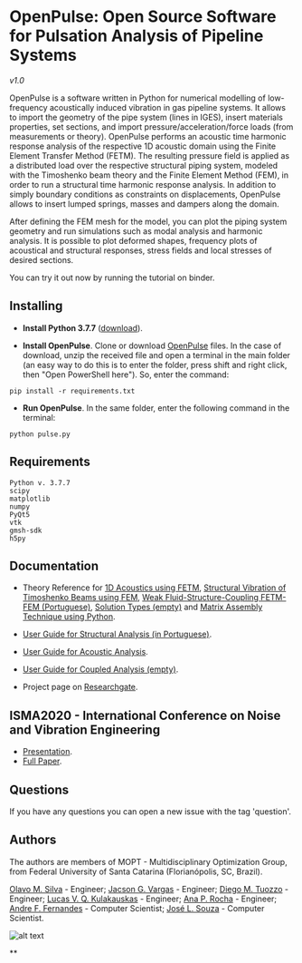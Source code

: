 # OpenPulse: Open Source Software for Pulsation Analysis of Pipeline Systems

*v1.0*

OpenPulse is a software written in Python for numerical modelling of low-frequency acoustically induced vibration in gas pipeline systems. It allows to import the geometry of the pipe system (lines in IGES), insert materials properties, set sections, and import pressure/acceleration/force loads (from measurements or theory). OpenPulse performs an acoustic time harmonic response analysis of the respective 1D acoustic domain using the Finite Element Transfer Method (FETM). The resulting pressure field is applied as a distributed load over the respective structural piping system, modeled with the Timoshenko beam theory and the Finite Element Method (FEM), in order to run a structural time harmonic response analysis. In addition to simply boundary conditions as constraints on displacements, OpenPulse allows to insert lumped springs, masses and dampers along the domain.

After defining the FEM mesh for the model, you can plot the piping system geometry and run simulations such as modal analysis and harmonic analysis. It is possible to plot deformed shapes, frequency plots of acoustical and structural responses, stress fields and local stresses of desired sections.

You can try it out now by running the tutorial on binder.

## Installing

- **Install Python 3.7.7** ([download](https://www.python.org/downloads/release/python-377/)).

- **Install OpenPulse**.
Clone or download [OpenPulse](https://github.com/open-pulse/OpenPulse) files. In the case of download, unzip the received file and open a terminal in the main folder (an easy way to do this is to enter the folder, press shift and right click, then "Open PowerShell here"). So, enter the command: 
```
pip install -r requirements.txt
```

- **Run OpenPulse**.
In the same folder, enter the following command in the terminal:
```
python pulse.py
```

## Requirements

    Python v. 3.7.7 
    scipy
    matplotlib
    numpy
    PyQt5
    vtk
    gmsh-sdk
    h5py
    
## Documentation

- Theory Reference for [1D Acoustics using FETM](https://open-pulse.github.io/OpenPulse/doc/Acoustics.pdf), [Structural Vibration of Timoshenko Beams using FEM](https://open-pulse.github.io/OpenPulse/doc/Theory_Structural.pdf), [Weak Fluid-Structure-Coupling FETM-FEM (Portuguese)](https://github.com/open-pulse/OpenPulse/blob/master/doc/OpenPulse___Report_D___Weak_Coupling.pdf), [Solution Types (empty)](https://) and [Matrix Assembly Technique using Python](https://open-pulse.github.io/OpenPulse/doc/Assembly.pdf).

- [User Guide for Structural Analysis (in Portuguese)](https://open-pulse.github.io/OpenPulse/doc/TEMP_Structural_UserGuide.pdf).

- [User Guide for Acoustic Analysis](https://open-pulse.github.io/OpenPulse/doc/TEMP_Acoustic_UserGuide.pdf).

- [User Guide for Coupled Analysis (empty)](https://).

- Project page on [Researchgate](https://www.researchgate.net/project/Acoustically-Induced-Vibration-in-Pipeline-Systems).

## ISMA2020 - International Conference on Noise and Vibration Engineering

- [Presentation](https://www.youtube.com/watch?v=iarKDAei6fg&t).
- [Full Paper](https://github.com/open-pulse/OpenPulse/blob/master/doc/ISMA_2020_PRE.pdf).

## Questions
If you have any questions you can open a new issue with the tag 'question'.

## Authors

The authors are members of MOPT - Multidisciplinary Optimization Group, from Federal University of Santa Catarina (Florianópolis, SC, Brazil).

   [Olavo M. Silva](https://www.linkedin.com/in/olavo-m-silva-5822a5151/) - Engineer;
   [Jacson G. Vargas](https://www.linkedin.com/in/jacson-gil-vargas-a54b0768/) - Engineer;
   [Diego M. Tuozzo](https://www.linkedin.com/in/martintuozzo/) - Engineer;
   [Lucas V. Q. Kulakauskas](https://www.linkedin.com/in/lucas-kulakauskas-5a0314182/) - Engineer;
   [Ana P. Rocha](https://www.linkedin.com/in/ana-paula-da-rocha-55520a176/) - Engineer;
   [Andre F. Fernandes](https://www.linkedin.com/in/andrefernandes2001/) - Computer Scientist; 
   [José L. Souza](https://www.linkedin.com/in/jos%C3%A9-luiz-de-souza-8669b5114/) - Computer Scientist.

![alt text](https://open-pulse.github.io/OpenPulse/doc/MOPT.JPG?raw=true)

**
